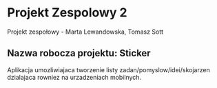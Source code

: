 Projekt Zespolowy 2
==

Projekt zespołowy - Marta Lewandowska, Tomasz Sott

<h2> Nazwa robocza projektu: Sticker </h2>
Aplikacja umozliwiajaca tworzenie listy zadan/pomyslow/idei/skojarzen dzialajaca rowniez na urzadzeniach mobilnych.
